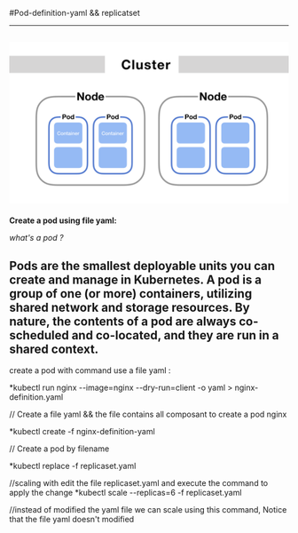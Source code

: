 #Pod-definition-yaml && replicatset 
<!--  -->
----------------------------------------------------------------------
![alt](./image/pod.png)
----------------------------------------------------------------------
**Create a pod using file yaml:** 
<!--  -->
*what's a pod ?* 
<!-- | -->
**Pods are the smallest deployable units you can create and manage in Kubernetes. A pod is a group of one (or more) containers, utilizing shared network and storage resources. By nature, the contents of a pod are always co-scheduled and co-located, and they are run in a shared context.**
------------------------------------------------------------------------
 <!--  -->
create a pod with command use a file yaml :  
<!--  -->

*kubectl run nginx --image=nginx --dry-run=client -o yaml > nginx-definition.yaml 
<!--  -->
 // Create a file yaml && the file contains all composant to create a pod nginx
 <!--  -->
*kubectl create -f nginx-definition-yaml
 <!--  -->
// Create a pod by filename  
<!--  -->
*kubectl replace -f replicaset.yaml 
<!--  -->
//scaling with edit the file replicaset.yaml and execute the command to apply the change 
*kubectl scale --replicas=6 -f replicaset.yaml
<!--  -->
//instead of modified the yaml file we can scale using this command, Notice that the file yaml doesn't modified  
